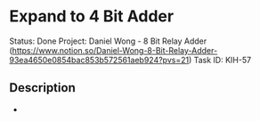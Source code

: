 # Expand to 4 Bit Adder

Status: Done
Project: Daniel Wong - 8 Bit Relay Adder (https://www.notion.so/Daniel-Wong-8-Bit-Relay-Adder-93ea4650e0854bac853b572561aeb924?pvs=21)
Task ID: KIH-57

## Description

-